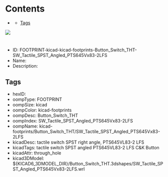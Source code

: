 



Contents
========

* [](#)
	* [Tags](#tags)
  
![][im]
# 

- ID: FOOTPRINT-kicad-kicad-footprints-Button_Switch_THT-SW_Tactile_SPST_Angled_PTS645Vx83-2LFS
- Name: 
- Description: 

## Tags

- hexID: 
- oompType: FOOTPRINT
- oompSize: kicad
- oompColor: kicad-footprints
- oompDesc: Button_Switch_THT
- oompIndex: SW_Tactile_SPST_Angled_PTS645Vx83-2LFS
- oompName: kicad-footprints/Button_Switch_THT/SW_Tactile_SPST_Angled_PTS645Vx83-2LFS
- kicadDesc: tactile switch SPST right angle, PTS645VL83-2 LFS
- kicadTags: tactile switch SPST angled PTS645VL83-2 LFS C&K Button
- kicadAttr: through_hole
- kicad3DModel: ${KICAD6_3DMODEL_DIR}/Button_Switch_THT.3dshapes/SW_Tactile_SPST_Angled_PTS645Vx83-2LFS.wrl



[im]: image.png
